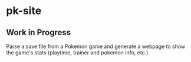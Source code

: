 pk-site
=======

Work in Progress
----------------

Parse a save file from a Pokemon game and generate a webpage to show the game's stats (playtime, trainer and pokemon info, etc.)
